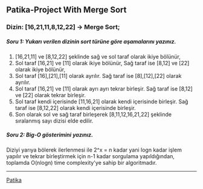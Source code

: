 ## Patika-Project With Merge Sort
### Dizin: [16,21,11,8,12,22] -> Merge Sort;
##### Soru 1: Yukarı verilen dizinin sort türüne göre aşamalarını yazınız.
1) [16,21,11] ve [8,12,22] şeklinde sağ ve sol taraf olarak ikiye bölünür,
2) Sol taraf [16,21] ve [11] olarak ikiye bölünür,
Sağ taraf ise [8,12] ve [22] olarak ikiye bölünür,
3) Sol taraf [16],[21],[11] olarak ayrılır.
Sağ taraf ise [8],[12],[22] olarak ayrılır.
4) Sol taraf [16,21] ve [11] olarak ayrı ayrı tekrar birleşir.
Sağ taraf ise [8,12] ve [22] olarak tekrar birleşir.
5) Sol taraf kendi içerisinde [11,16,21] olarak kendi içerisinde birleşir.
Sağ taraf ise [8,12,22] olarak kendi içerisinde birleşir.
6) Son olarak sol ve sağ taraf birleşerek [8,11,12,16,21,22] şeklinde
sıralanmış sayı dizisi elde edilir.
##### Soru 2: Big-O gösterimini yazınız.
Diziyi yarıya bölerek ilerlenmesi ile 2^x = n kadar yani logn kadar işlem yapılır 
ve tekrar birleştirmek için n-1 kadar sorgulama yapıldığından, toplamda 
O(nlogn) time complexity'ye sahip bir algoritmadır. 

-----------------------------------------------------------------------------------------------------
[Patika](https://www.patika.dev/tr)






